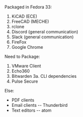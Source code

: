 Packaged in Fedora 33: 
1. KiCAD (ECE)
2. FreeCAD (MECHE)
3. rclone
4. Discord (general communication)
5. Slack (general communication)
6. FireFox
7. Google Chrome



Need to Package:
1. VMware Client
2. Echo360
3. Bitwarden
3a. CLI dependencies
4. Pulse Secure


Else:
- PDF clients
- Email clients
-- Thunderbird
- Text editors
--  atom
